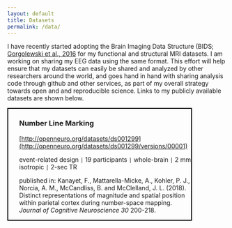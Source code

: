 ```yaml
---
layout: default
title: Datasets
permalink: /data/
---
```

I have recently started adopting the Brain Imaging Data Structure (BIDS; [Gorgolewski et al., 2016](http://www.nature.com/articles/sdata201644) for my functional and structural MRI datasets. I am working on sharing my EEG data using the same format. This effort will help ensure that my datasets can easily be shared and analyzed by other researchers around the world, and goes hand in hand with sharing analysis code through github and other services, as part of my overall strategy towards open and and reproducible science. Links to my publicly available datasets are shown below.
<div style="border: 2px solid black; padding-left: 5%; padding-right: 0px; margin-right: 80px;">

### Number Line Marking
[http://openneuro.org/datasets/ds001299](http://openneuro.org/datasets/ds001299/versions/00001)
	
event-related design `|` 19 participants `|` whole-brain `|` 2 mm isotropic `|` 2-sec TR

published in: Kanayet, F., Mattarella-Micke, A., Kohler, P. J., Norcia, A. M., McCandliss, B. and McClelland, J. L. (2018). Distinct representations of magnitude and spatial position within parietal cortex during number-space mapping. *Journal of Cognitive Neuroscience 30* 200-218. 